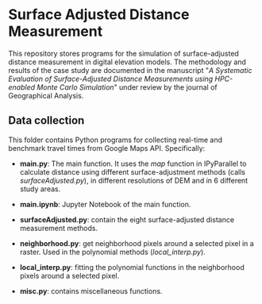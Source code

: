 # Surface Adjusted Distance Measurement

This repository stores programs for the simulation of surface-adjusted distance measurement in digital elevation models. The methodology and results of the case study are documented in the manuscript "_A Systematic Evaluation of Surface-Adjusted Distance Measurements using HPC-enabled Monte Carlo Simulation_" under review by the journal of Geographical Analysis.

## Data collection
This folder contains Python programs for collecting real-time and benchmark travel times from Google Maps API. Specifically:
- **main.py**: The main function. It uses the _map_ function in IPyParallel to calculate distance using different surface-adjustment methods (calls _surfaceAdjusted.py_), in different resolutions of DEM and in 6 different study areas.
- **main.ipynb**: Jupyter Notebook of the main function.

- **surfaceAdjusted.py**: contain the eight surface-adjusted distance measurement methods.

- **neighborhood.py**: get neighborhood pixels around a selected pixel in a raster. Used in the polynomial methods (_local_interp.py_).

- **local_interp.py**: fitting the polynomial functions in the neighborhood pixels around a selected pixel.

- **misc.py**: contains miscellaneous functions.
